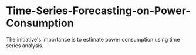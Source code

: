 # Time-Series-Forecasting-on-Power-Consumption
The initiative's importance is to estimate power consumption using time series analysis.
